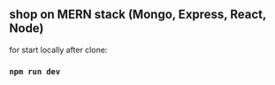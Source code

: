## shop on MERN stack (Mongo, Express, React, Node)

for start locally after clone:

### `npm run dev`
